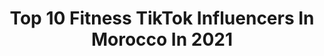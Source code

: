 ---
title: Top 10 Fitness TikTok Influencers In Morocco In 2021
description: >-
  Find top fitness TikTok influencers in Morocco in 2021. Most popular hashtags: #fitness #foryou #fyp #maroc.
platform: TikTok
hits: 9
text_top: Discover the most popular TikTok profiles on inBeat.
text_bottom: Our platform has 9 TikTok influencers like this in Morocco for you to contact.
profiles:
  - username: "fitnessaprks"
    fullname: >-
      weightloss fitness
    bio: >-
      60K can we get 70K 🏆 ❗Follow IG @Fiitnesspark 💪 FITNESS 💪
    location: "Morocco"
    followers: 63567
    engagement: 507
    commentsToLikes: 0.003562
    id: cka0wqa6b412i0i78smlpjvqz
    verified: false
    hashtags: "#workoutroutine, #abs, #hiit, #workoutfromhome"
  - username: "calisthenicsafk"
    fullname: >-
      Calisthenics afk
    bio: >-
      📩 | Calisthenicsafkbus@gmail.com 🔥YOUTUBE - CALISTHENICS AFK 👇🏻
    location: "Morocco"
    followers: 86600
    engagement: 1050
    commentsToLikes: 0.014977
    id: ckbkogwqtikll0j23d2vpvc3b
    verified: false
    hashtags: "#calisthenics, #workout, #streetworkout, #fitness"
  - username: "tarikboukri"
    fullname: >-
      🔥 Tarik Boukri 🔥
    bio: >-
      من تواضع لله رفعه ☝️ ⏳ 100K 🔐 تابعوني على الإنستغرام 👇 Tarik Boukri شكرا لكم
    location: "Morocco"
    followers: 49300
    engagement: 506
    commentsToLikes: 0.020911
    id: ckb9lpko7edcb0j23owqmkg9k
    verified: false
    hashtags: "#oujda, #foryou, #ffm, #sport"
  - username: "glowinguys"
    fullname: >-
      Hot & Sexy Men 🔥
    bio: >-
      😈Their Smile is Beamin, Their Skin is Gleamin 🔥Follow us for some HOT videos
    location: "Morocco"
    followers: 4161
    engagement: 457
    commentsToLikes: 0.008334
    id: ck81qvy1xkc4b0j789jwq4ex3
    verified: false
    hashtags: "#menmodels, #guys, #sexyguys, #boys"
  - username: "aimadmassarii"
    fullname: >-
      Aimad Massar II
    bio: >-
      moroccan model Instagram: @aimadmassar.officiel fb : aimad massar II
    location: "Morocco"
    followers: 13200
    engagement: 449
    commentsToLikes: 0.044122
    id: ckbwc7p5l0whr0j23rnbtldkq
    verified: false
    hashtags: "#russiachallenge, #fashion, #love, #fashionblogger"
  - username: "iryaaq"
    fullname: >-
      👑🥀  IryaaQ 🥀👑
    bio: >-
      
    location: "Morocco"
    followers: 73900
    engagement: 742
    commentsToLikes: 0.013668
    id: cka0hjvwm9ky10i78j382yga2
    verified: false
    hashtags: "#tiktokmaroc, #tik, #pourtoi, #saadlamjarred"
  - username: "malinoislovee"
    fullname: >-
      malinois
    bio: >-
      
    location: "Morocco"
    followers: 91000
    engagement: 841
    commentsToLikes: 0.003789
    id: ckcdbx0q44ucz0j23giy8jb62
    verified: false
    hashtags: "#malinoispuppy, #animals, #addisonre, #dogs"
  - username: "hamza_abanee"
    fullname: >-
      المغريبي🇲🇦
    bio: >-
      تفاعلكم يساعدني على الإستمرار❤️👍 Casseur🎱💥 0675739806 Instagram:@hamza_abane
    location: "Morocco"
    followers: 44400
    engagement: 586
    commentsToLikes: 0.012315
    id: ckanin2oqxcgp0i78c0oav1iz
    verified: false
    hashtags: "#explor, #arabia, #video, #fyp"
  - username: "cristiano7seven"
    fullname: >-
      Cristiano Ronaldo
    bio: >-
      Professional videos || Cristiano ®️ Ronaldo 🇵🇹 Snapchat : Faidey Junior ❗️✔️
    location: "Morocco"
    followers: 50700
    engagement: 1262
    commentsToLikes: 0.009228
    id: ck9k30qfzml9y0j783r52fjvc
    verified: false
    hashtags: "#cristianoronaldo, #football, #italy, #fyp"
---